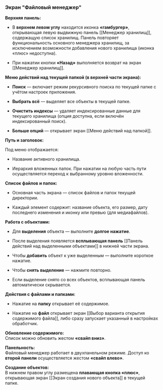 ### Экран "Файловый менеджер"

**Верхняя панель:**

-   В **верхнем левом углу** находится иконка **«гамбургер»**, открывающая левую выдвижную панель [[Менеджер хранилищ]], содержащую список хранилищ. Панель повторяет функциональность основного менеджера хранилищ, за исключением возможности добавления нового хранилища (иконка «плюс» недоступна).
    
-   При нажатии кнопки **«Назад»** выполняется возврат на экран [[Менеджер хранилищ]].
    

**Меню действий над текущей папкой (в верхней части экрана):**

-   **Поиск** — включает режим рекурсивного поиска по текущей папке с учётом настроек приложения.
    
-   **Выбрать всё** — выделяет все объекты в текущей папке.
    
-   **Очистить индексы** — удаляет индексированные данные для текущего хранилища (опция доступна, если включён индексированный поиск).
    
-   **Больше опций** — открывает экран [[Меню действий над папкой]].
    

**Путь и заголовок:**

Под меню отображается:

-   Название активного хранилища.
    
-   Иерархия вложенных папок. При нажатии на любую часть пути осуществляется переход к выбранному уровню вложенности.
    

**Список файлов и папок:**

-   Основная часть экрана — список файлов и папок текущей директории.
    
-   Каждый элемент содержит: название объекта, его размер, дату последнего изменения и иконку или превью (для медиафайлов).
    

**Работа с объектами:**

-   Для **выделения** объекта — выполните **долгое нажатие**.
    
-   После выделения появляется **всплывающая панель** [[Панель действий над выделенными объектами]] в нижней части экрана.
    
-   Чтобы **добавить** объект к уже выделенным — выполните короткое нажатие.
    
-   Чтобы **снять выделение** — нажмите повторно.
    
-   Если выделение снято со всех объектов, всплывающая панель автоматически скрывается.
    

**Действия с файлами и папками:**

-   Нажатие на **папку** открывает её содержимое.
    
-   Нажатие на **файл** открывает экран [[Выбор варианта открытия содержимого файла]], либо сразу запускает указанный в настройках обработчик.
    

**Обновление содержимого:**  
Список можно обновить жестом **«свайп вниз»**.

**Панельность:**  
Файловый менеджер работает в двухпанельном режиме. Доступ ко **второй панели** осуществляется жестом **«свайп влево»**.

**Создание объектов:**  
В нижнем правом углу размещена **плавающая кнопка «плюс»**, открывающая экран [[Экран создания нового объекта]] в текущей папке.